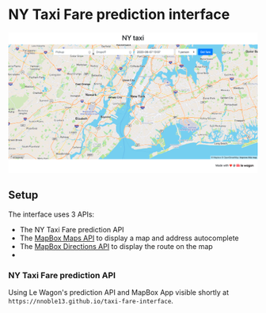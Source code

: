 # NY Taxi Fare prediction interface

![](images/snapshot.png)

## Setup

The interface uses 3 APIs:

- The NY Taxi Fare prediction API
- The [MapBox Maps API](https://docs.mapbox.com/mapbox-gl-js/api/) to display a map and address autocomplete
- The [MapBox Directions API](https://docs.mapbox.com/api/navigation/) to display the route on the map
- 
### NY Taxi Fare prediction API

Using Le Wagon's prediction API and MapBox
App visible shortly at `https://nnoble13.github.io/taxi-fare-interface`.
